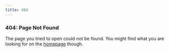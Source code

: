```yaml
---
title: 404
---
```

### 404: Page Not Found
The page you tried to open could not be found. You might find what you are looking for on the [homepage](http://techblog.rosedu.org) though.
